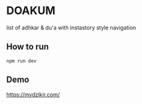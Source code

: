 # DOAKUM

list of adhkar & du'a with instastory style navigation

## How to run

`npm run dev`

## Demo

https://mydzikir.com/
